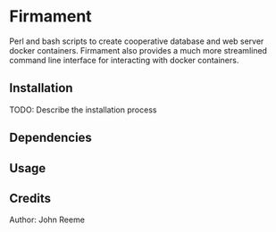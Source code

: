 # Firmament

Perl and bash scripts to create cooperative database and web server docker containers.  Firmament also provides a much more streamlined command line interface for interacting with docker containers.

## Installation

TODO: Describe the installation process

## Dependencies

## Usage

## Credits

Author: John Reeme
